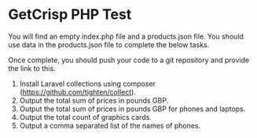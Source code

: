 # GetCrisp PHP Test

You will find an empty index.php file and a products.json file.  You should use data in the products.json file to complete the below tasks.

Once complete, you should push your code to a git repository and provide the link to this.

1. Install Laravel collections using composer (https://github.com/tighten/collect).
2. Output the total sum of prices in pounds GBP.
3. Output the total sum of prices in pounds GBP for phones and laptops.
4. Output the total count of graphics cards.
5. Output a comma separated list of the names of phones.

